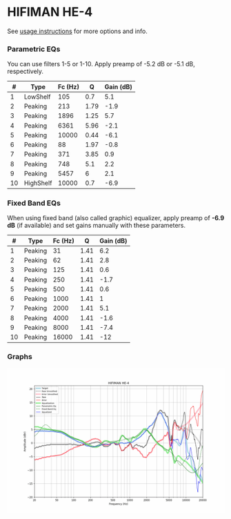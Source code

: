 # HIFIMAN HE-4
See [usage instructions](https://github.com/jaakkopasanen/AutoEq#usage) for more options and info.

### Parametric EQs
You can use filters 1-5 or 1-10. Apply preamp of -5.2 dB or -5.1 dB, respectively.

|   # | Type      |   Fc (Hz) |    Q |   Gain (dB) |
|-----|-----------|-----------|------|-------------|
|   1 | LowShelf  |       105 | 0.7  |         5.1 |
|   2 | Peaking   |       213 | 1.79 |        -1.9 |
|   3 | Peaking   |      1896 | 1.25 |         5.7 |
|   4 | Peaking   |      6361 | 5.96 |        -2.1 |
|   5 | Peaking   |     10000 | 0.44 |        -6.1 |
|   6 | Peaking   |        88 | 1.97 |        -0.8 |
|   7 | Peaking   |       371 | 3.85 |         0.9 |
|   8 | Peaking   |       748 | 5.1  |         2.2 |
|   9 | Peaking   |      5457 | 6    |         2.1 |
|  10 | HighShelf |     10000 | 0.7  |        -6.9 |

### Fixed Band EQs
When using fixed band (also called graphic) equalizer, apply preamp of **-6.9 dB** (if available) and set gains manually with these parameters.

|   # | Type    |   Fc (Hz) |    Q |   Gain (dB) |
|-----|---------|-----------|------|-------------|
|   1 | Peaking |        31 | 1.41 |         6.2 |
|   2 | Peaking |        62 | 1.41 |         2.8 |
|   3 | Peaking |       125 | 1.41 |         0.6 |
|   4 | Peaking |       250 | 1.41 |        -1.7 |
|   5 | Peaking |       500 | 1.41 |         0.6 |
|   6 | Peaking |      1000 | 1.41 |         1   |
|   7 | Peaking |      2000 | 1.41 |         5.1 |
|   8 | Peaking |      4000 | 1.41 |        -1.6 |
|   9 | Peaking |      8000 | 1.41 |        -7.4 |
|  10 | Peaking |     16000 | 1.41 |       -12   |

### Graphs
![](./HIFIMAN%20HE-4.png)
